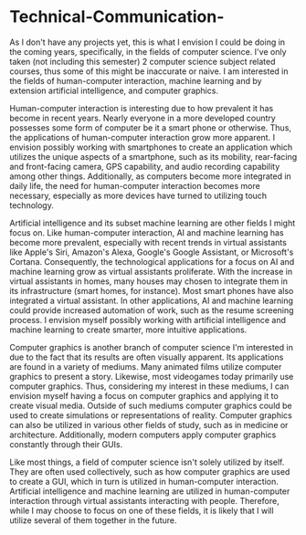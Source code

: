# Technical-Communication-
As I don't have any projects yet, this is what I envision I could be doing in the coming years, specifically, in the fields of computer science. I've only taken (not including this semester) 2 computer science subject related courses, thus some of this might be inaccurate or naive.
I am interested in the fields of human-computer interaction, machine learning and by extension artificial intelligence, and computer graphics.

Human-computer interaction is interesting due to how prevalent it has become in recent years. Nearly everyone in a more developed country possesses some form of computer be it a smart phone or otherwise. Thus, the applications of human-computer interaction grow more apparent. I envision possibly working with smartphones to create an application which utilizes the unique aspects of a smartphone, such as its mobility, rear-facing and front-facing camera, GPS capability, and audio recording capability among other things. Additionally, as computers become more integrated in daily life, the need for human-computer interaction becomes more necessary, especially as more devices have turned to utilizing touch technology.

Artificial intelligence and its subset machine learning are other fields I might focus on. Like human-computer interaction, AI and machine learning has become more prevalent, especially with recent trends in virtual assistants like Apple's Siri, Amazon's Alexa, Google's Google Assistant, or Microsoft's Cortana. Consequently, the technological applications for a focus on AI and machine learning grow as virtual assistants proliferate. With the increase in virtual assistants in homes, many houses may chosen to integrate them in its infrastructure (smart homes, for instance). Most smart phones have also integrated a virtual assistant. In other applications, AI and machine learning could provide increased automation of work, such as the resume screening process. I envision myself possibly working with artificial intelligence and machine learning to create smarter, more intuitive applications.

Computer graphics is another branch of computer science I'm interested in due to the fact that its results are often visually apparent. Its applications are found in a variety of mediums. Many animated films utilize computer graphics to present a story. Likewise, most videogames today primarily use computer graphics. Thus, considering my interest in these mediums, I can envision myself having a focus on computer graphics and applying it to create visual media. Outside of such mediums computer graphics could be used to create simulations or representations of reality. Computer graphics can also be utilized in various other fields of study, such as in medicine or architecture. Additionally, modern computers apply computer graphics constantly through their GUIs. 

Like most things, a field of computer science isn't solely utilized by itself. They are often used collectively, such as how computer graphics are used to create a GUI, which in turn is utilized in human-computer interaction. Artificial intelligence and machine learning are utilized in human-computer interaction through virtual assistants interacting with people. Therefore, while I may choose to focus on one of these fields, it is likely that I will utilize several of them together in the future.
